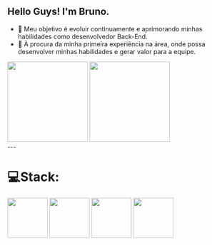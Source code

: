 ## Hello Guys! I'm Bruno.</br>
- 👾 Meu objetivo é evoluir continuamente e aprimorando minhas habilidades como desenvolvedor Back-End.
- 🔎 À procura da minha primeira experiência na área, onde possa desenvolver minhas habilidades e gerar valor para a equipe.

<div>
  <img  height="180em" src="https://github-readme-stats.vercel.app/api?username=Bruno0071&theme=shadow_red&hide_border=false&include_all_commits=false&count_private=true"/>
  <img  height="180em" src="https://github-readme-stats.vercel.app/api/top-langs/?username=Bruno0071&layout=compact&langs_count=16&theme=shadow_red"/> 
          
</div>
---

# 💻Stack:<br>
<div>
  <img height="90em" src="https://cdn.jsdelivr.net/gh/devicons/devicon@latest/icons/html5/html5-original.svg" />
  <img height="90em" src="https://cdn.jsdelivr.net/gh/devicons/devicon@latest/icons/css3/css3-original.svg" />
  <img height="90em" src="https://cdn.jsdelivr.net/gh/devicons/devicon@latest/icons/javascript/javascript-original.svg" />
  <img height="90em" src="https://cdn.jsdelivr.net/gh/devicons/devicon@latest/icons/csharp/csharp-original.svg" />
</div>
          
          
           

<!-- Proudly created with GPRM ( https://gprm.itsvg.in ) -->
